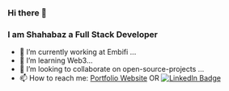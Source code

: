 ### Hi there 👋
### I am Shahabaz a Full Stack Developer

- 🔭 I’m currently working at Embifi ...
- 🌱 I’m learning Web3...
- 👯 I’m looking to collaborate on open-source-projects ...
- 📫 How to reach me:
<a href="https://shahabaz.tech">Portfolio Website</a> OR
[![LinkedIn Badge](https://img.shields.io/badge/LinkedIn-Profile-informational?style=flat&logo=linkedin&logoColor=white&color=0D76A8)](https://www.linkedin.com/in/shahabaz-kc-4ab5a5195/)
